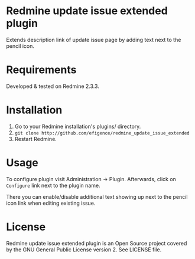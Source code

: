 # Redmine update issue extended plugin

Extends description link of update issue page by adding text next to the pencil icon.

# Requirements

Developed & tested on Redmine 2.3.3.

# Installation

1. Go to your Redmine installation's plugins/ directory.
2. `git clone http://github.com/efigence/redmine_update_issue_extended`
3. Restart Redmine.

# Usage

To configure plugin visit Administration -> Plugin. Afterwards, click on `Configure` link next to the plugin name.

There you can enable/disable additional text showing up next to the pencil icon link when editing existing issue.

# License
Redmine update issue extended plugin is an Open Source project covered by the GNU General Public
License version 2. See LICENSE file.
